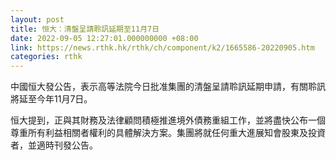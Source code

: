 ```yaml
---
layout: post
title: 恒大：清盤呈請聆訊延期至11月7日
date: 2022-09-05 12:27:01.000000000 +08:00
link: https://news.rthk.hk/rthk/ch/component/k2/1665586-20220905.htm
categories: rthk
---
```


中國恒大發公告，表示高等法院今日批准集團的清盤呈請聆訊延期申請，有關聆訊將延至今年11月7日。

恒大提到，正與其財務及法律顧問積極推進境外債務重組工作，並將盡快公布一個尊重所有利益相關者權利的具體解決方案。集團將就任何重大進展知會股東及投資者，並適時刊發公告。
